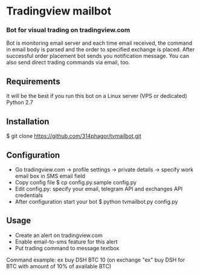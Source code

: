 # Tradingview mailbot

### Bot for visual trading on tradingview.com

Bot is monitoring email server and each time email received, the command in email body is parsed and the order to specified exchange is placed. After successful order placement bot sends you notification message. You can also send direct trading commands via email, too.

## Requirements
It will be the best if you run this bot on a Linux server (VPS or dedicated)
Python 2.7

## Installation
$ git clone https://github.com/314phagor/tvmailbot.git

## Configuration

* Go tradingview.com -> profile settings -> private details -> specify work email box in SMS email field
* Copy config file $ cp config.py.sample config.py
* Edit config.py: specify your email, telegram API and exchanges API credentials
* After configuration start your bot $ python tvmailbot.py config.py


## Usage
* Create an alert on tradingview.com
* Enable email-to-sms feature for this alert
* Put trading command to message textbox
 
Command example: 
    ex buy DSH BTC 10
    (on exchange "ex" buy DSH for BTC with amount of 10% of available BTC)

